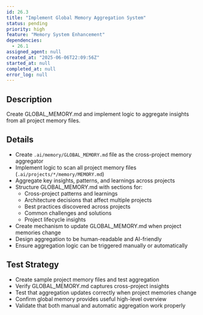 ```yaml
---
id: 26.3
title: "Implement Global Memory Aggregation System"
status: pending
priority: high
feature: "Memory System Enhancement"
dependencies:
  - 26.1
assigned_agent: null
created_at: "2025-06-06T22:09:56Z"
started_at: null
completed_at: null
error_log: null
---
```


## Description

Create GLOBAL_MEMORY.md and implement logic to aggregate insights from all project memory files.

## Details

- Create `.ai/memory/GLOBAL_MEMORY.md` file as the cross-project memory aggregator
- Implement logic to scan all project memory files (`.ai/projects/*/memory/MEMORY.md`)
- Aggregate key insights, patterns, and learnings across projects
- Structure GLOBAL_MEMORY.md with sections for:
  - Cross-project patterns and learnings
  - Architecture decisions that affect multiple projects
  - Best practices discovered across projects
  - Common challenges and solutions
  - Project lifecycle insights
- Create mechanism to update GLOBAL_MEMORY.md when project memories change
- Design aggregation to be human-readable and AI-friendly
- Ensure aggregation logic can be triggered manually or automatically

## Test Strategy

- Create sample project memory files and test aggregation
- Verify GLOBAL_MEMORY.md captures cross-project insights
- Test that aggregation updates correctly when project memories change
- Confirm global memory provides useful high-level overview
- Validate that both manual and automatic aggregation work properly
